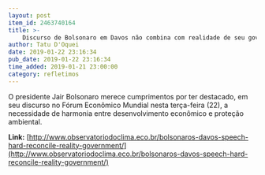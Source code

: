 ```yaml
---
layout: post
item_id: 2463740164
title: >-
    Discurso de Bolsonaro em Davos não combina com realidade de seu governo
author: Tatu D'Oquei
date: 2019-01-22 23:16:34
pub_date: 2019-01-22 23:16:34
time_added: 2019-01-21 23:00:00
category: refletimos
---
```


O presidente Jair Bolsonaro merece cumprimentos por ter destacado, em seu discurso no Fórum Econômico Mundial nesta terça-feira (22), a necessidade de harmonia entre desenvolvimento econômico e proteção ambiental.

**Link:** [http://www.observatoriodoclima.eco.br/bolsonaros-davos-speech-hard-reconcile-reality-government/](http://www.observatoriodoclima.eco.br/bolsonaros-davos-speech-hard-reconcile-reality-government/)

